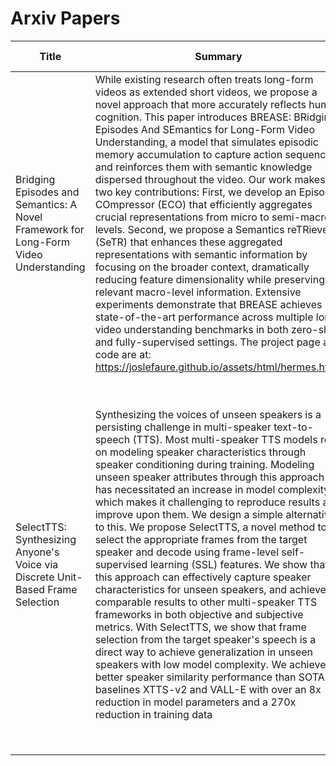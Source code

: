 # Arxiv Papers

| Title | Summary | PDF Link | Code Link | Translated Title | Translated Summary | Summary |
|-------|---------|----------|-----------|------------------|--------------------|---------|
| Bridging Episodes and Semantics: A Novel Framework for Long-Form Video Understanding | While existing research often treats long-form videos as extended short videos, we propose a novel approach that more accurately reflects human cognition. This paper introduces BREASE: BRidging Episodes And SEmantics for Long-Form Video Understanding, a model that simulates episodic memory accumulation to capture action sequences and reinforces them with semantic knowledge dispersed throughout the video. Our work makes two key contributions: First, we develop an Episodic COmpressor (ECO) that efficiently aggregates crucial representations from micro to semi-macro levels. Second, we propose a Semantics reTRiever (SeTR) that enhances these aggregated representations with semantic information by focusing on the broader context, dramatically reducing feature dimensionality while preserving relevant macro-level information. Extensive experiments demonstrate that BREASE achieves state-of-the-art performance across multiple long video understanding benchmarks in both zero-shot and fully-supervised settings. The project page and code are at: https://joslefaure.github.io/assets/html/hermes.html. | [PDF](http://arxiv.org/pdf/2408.17443v1) | N/A | 连接剧集与语义：一种理解长篇视频的新框架 | 尽管现有研究通常将长视频视为扩展的短视频，我们提出了一种新颖的方法，更准确地反映了人类的认知。本文介绍了BREASE：用于长视频理解的桥接剧集与语义（BRidging Episodes And SEmantics）模型，该模型模拟了情景记忆的积累以捕捉动作序列，并通过分散在视频中的语义知识对其进行强化。我们的工作有两个关键贡献：首先，我们开发了一个情景压缩器（Episodic COmpressor，ECO），它能有效地从微观到半宏观层面聚合关键的表征。其次，我们提出了一种语义检索器（Semantics reTRiever，SeTR），通过关注更广泛的情境，用语义信息增强这些聚合的表征，显著降低了特征维度，同时保留了相关的宏观层面信息。广泛的实验表明，BREASE在零样本和完全监督设置下的多个长视频理解基准测试中均达到了最先进的性能。项目页面和代码位于：https://joslefaure.github.io/assets/html/hermes.html。 | 关键词1：长视频理解、关键词2：情景记忆、关键词3：BREASE模型、关键词4：情景压缩器、关键词5：语义检索器、关键词6：最先进性能 |
| SelectTTS: Synthesizing Anyone's Voice via Discrete Unit-Based Frame Selection | Synthesizing the voices of unseen speakers is a persisting challenge in multi-speaker text-to-speech (TTS). Most multi-speaker TTS models rely on modeling speaker characteristics through speaker conditioning during training. Modeling unseen speaker attributes through this approach has necessitated an increase in model complexity, which makes it challenging to reproduce results and improve upon them. We design a simple alternative to this. We propose SelectTTS, a novel method to select the appropriate frames from the target speaker and decode using frame-level self-supervised learning (SSL) features. We show that this approach can effectively capture speaker characteristics for unseen speakers, and achieves comparable results to other multi-speaker TTS frameworks in both objective and subjective metrics. With SelectTTS, we show that frame selection from the target speaker's speech is a direct way to achieve generalization in unseen speakers with low model complexity. We achieve better speaker similarity performance than SOTA baselines XTTS-v2 and VALL-E with over an 8x reduction in model parameters and a 270x reduction in training data | [PDF](http://arxiv.org/pdf/2408.17432v1) | N/A | SelectTTS：基于离散单元帧选择的语音合成技术，可模拟任何人的声音 | 合成未见说话者的声音是多说话者文本到语音（TTS）中持续存在的挑战。大多数多说话者TTS模型依赖于在训练期间通过说话者条件化来建模说话者特征。通过这种方法建模未见说话者属性需要增加模型复杂性，这使得重现结果和改进结果变得具有挑战性。我们设计了一个简单的替代方案。我们提出了SelectTTS，一种新颖的方法，从目标说话者中选择适当的帧并使用帧级自监督学习（SSL）特征进行解码。我们展示了这种方法可以有效地捕捉未见说话者的说话者特征，并在客观和主观指标上与其他多说话者TTS框架取得可比较的结果。通过SelectTTS，我们展示了从目标说话者的语音中选择帧是一种直接的方式，可以在低模型复杂性的情况下实现对未见说话者的泛化。我们实现了比SOTA基线XTTS-v2和VALL-E更好的说话者相似性性能，模型参数减少了8倍以上，训练数据减少了270倍。 | 关键词1、多说话者TTS、关键词2、说话者条件化、关键词3、模型复杂性、关键词4、SelectTTS、关键词5、帧级自监督学习、关键词6、未见说话者、关键词7、客观和主观指标、关键词8、泛化能力、关键词9、说话者相似性、关键词10、模型参数减少、关键词11、训练数据减少 |
